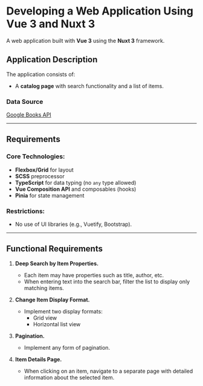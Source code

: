 # Developing a Web Application Using Vue 3 and Nuxt 3

A web application built with **Vue 3** using the **Nuxt 3** framework.

## Application Description
The application consists of:
- A **catalog page** with search functionality and a list of items.

### Data Source

[Google Books API](https://developers.google.com/books)

---

## Requirements

### Core Technologies:
- **Flexbox/Grid** for layout
- **SCSS** preprocessor
- **TypeScript** for data typing (no `any` type allowed)
- **Vue Composition API** and composables (hooks)
- **Pinia** for state management

### Restrictions:
- No use of UI libraries (e.g., Vuetify, Bootstrap).

---

## Functional Requirements

1. **Deep Search by Item Properties.**
   - Each item may have properties such as title, author, etc.
   - When entering text into the search bar, filter the list to display only matching items.

2. **Change Item Display Format.**
   - Implement two display formats:
      - Grid view
      - Horizontal list view

3. **Pagination.**
   - Implement any form of pagination.

4. **Item Details Page.**
   - When clicking on an item, navigate to a separate page with detailed information about the selected item.
